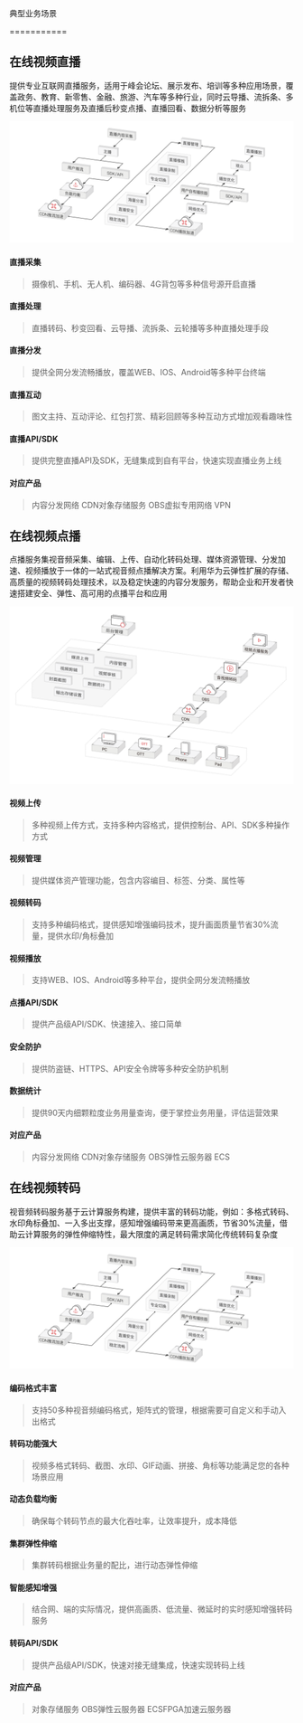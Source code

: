 典型业务场景

===========

## 在线视频直播

提供专业互联网直播服务，适用于峰会论坛、展示发布、培训等多种应用场景，覆盖政务、教育、新零售、金融、旅游、汽车等多种行业，同时云导播、流拆条、多机位等直播处理服务及直播后秒变点播、直播回看、数据分析等服务

![Markdown](/docs/images/scene-image1.svg)

#### 直播采集

> 摄像机、手机、无人机、编码器、4G背包等多种信号源开启直播

#### 直播处理

> 直播转码、秒变回看、云导播、流拆条、云轮播等多种直播处理手段

#### 直播分发

> 提供全网分发流畅播放，覆盖WEB、IOS、Android等多种平台终端

#### 直播互动

> 图文主持、互动评论、红包打赏、精彩回顾等多种互动方式增加观看趣味性

#### 直播API/SDK

> 提供完整直播API及SDK，无缝集成到自有平台，快速实现直播业务上线

#### 对应产品

> 内容分发网络 CDN对象存储服务 OBS虚拟专用网络 VPN

## 在线视频点播

点播服务集视音频采集、编辑、上传、自动化转码处理、媒体资源管理、分发加速、视频播放于一体的一站式视音频点播解决方案。利用华为云弹性扩展的存储、高质量的视频转码处理技术，以及稳定快速的内容分发服务，帮助企业和开发者快速搭建安全、弹性、高可用的点播平台和应用

![Markdown](/docs/images/scene-image2.svg)

#### 视频上传

> 多种视频上传方式，支持多种内容格式，提供控制台、API、SDK多种操作方式

#### 视频管理

> 提供媒体资产管理功能，包含内容编目、标签、分类、属性等

#### 视频转码

> 支持多种编码格式，提供感知增强编码技术，提升画面质量节省30%流量，提供水印/角标叠加

#### 视频播放

> 支持WEB、IOS、Android等多种平台，提供全网分发流畅播放

#### 点播API/SDK

> 提供产品级API/SDK、快速接入、接口简单

#### 安全防护

> 提供防盗链、HTTPS、API安全令牌等多种安全防护机制

#### 数据统计

> 提供90天内细颗粒度业务用量查询，便于掌控业务用量，评估运营效果

#### 对应产品

> 内容分发网络 CDN对象存储服务 OBS弹性云服务器 ECS

## 在线视频转码

视音频转码服务基于云计算服务构建，提供丰富的转码功能，例如：多格式转码、水印角标叠加、一入多出支撑，感知增强编码带来更高画质，节省30%流量，借助云计算服务的弹性伸缩特性，最大限度的满足转码需求简化传统转码复杂度

![Markdown](/docs/images/scene-image1.svg)

#### 编码格式丰富

> 支持50多种视音频编码格式，矩阵式的管理，根据需要可自定义和手动入出格式

#### 转码功能强大

> 视频多格式转码、截图、水印、GIF动画、拼接、角标等功能满足您的各种场景应用

#### 动态负载均衡

> 确保每个转码节点的最大化吞吐率，让效率提升，成本降低

#### 集群弹性伸缩

> 集群转码根据业务量的配比，进行动态弹性伸缩

#### 智能感知增强

> 结合网、端的实际情况，提供高画质、低流量、微延时的实时感知增强转码服务

#### 转码API/SDK

> 提供产品级API/SDK，快速对接无缝集成，快速实现转码上线

#### 对应产品

> 对象存储服务 OBS弹性云服务器 ECSFPGA加速云服务器